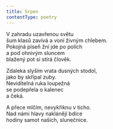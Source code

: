 ```yaml
---
title: Srpen
contentType: poetry
---
```


<section>

V zahradu uzavřenou světu  
šum klasů zavívá a voní živným chlebem.  
Pokojná píseň žní jde po polích  
a pod ohnivým sluncem  
blažený pot si stírá člověk.

</section>

<section>

Zdaleka slyším vrata dusných stodol,  
jako by skřípal zuby.  
Neviditelná ruka loupežná  
se podepřela o kalenec  
a čeká.

</section>

<section>

A přece mlčím, nevykřiknu v ticho.  
Nad námi hlavy naklánějí bdíce  
hodiny samot našich, slunečnice.

</section>

